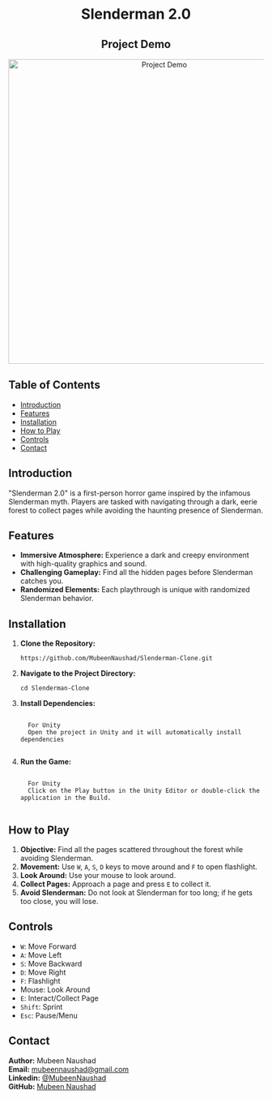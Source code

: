 <!-- Project Title -->
<h1 align="center">Slenderman 2.0</h1>

<!-- Project Image -->
<h2 align="center">Project Demo</h2>
<p align="center">
  <a href="https://www.youtube.com/watch?v=qeuFMNZoxDI" target="_blank" rel="noopener noreferrer">
    <img src="https://i.postimg.cc/sxD8cN4H/Untitled-design-1.png" alt="Project Demo" width="600">
  </a>
</p>

<!-- Table of Contents -->
<h2>Table of Contents</h2>
<ul>
  <li><a href="#introduction">Introduction</a></li>
  <li><a href="#features">Features</a></li>
  <li><a href="#installation">Installation</a></li>
  <li><a href="#how-to-play">How to Play</a></li>
  <li><a href="#controls">Controls</a></li>
  <li><a href="#contact">Contact</a></li>
</ul>

<!-- Introduction -->
<h2 id="introduction">Introduction</h2>
<p>
  "Slenderman 2.0" is a first-person horror game inspired by the infamous Slenderman myth. Players are tasked with navigating through a dark, eerie forest to collect pages while avoiding the haunting presence of Slenderman.
</p>

<!-- Features -->
<h2 id="features">Features</h2>
<ul>
  <li><strong>Immersive Atmosphere:</strong> Experience a dark and creepy environment with high-quality graphics and sound.</li>
  <li><strong>Challenging Gameplay:</strong> Find all the hidden pages before Slenderman catches you.</li>
  <li><strong>Randomized Elements:</strong> Each playthrough is unique with randomized Slenderman behavior.</li>
</ul>

<!-- Installation -->
<h2 id="installation">Installation</h2>
<ol>
  <li><strong>Clone the Repository:</strong></li>
  <pre><code>https://github.com/MubeenNaushad/Slenderman-Clone.git</code></pre>
  <li><strong>Navigate to the Project Directory:</strong></li>
  <pre><code>cd Slenderman-Clone</code></pre>
  <li><strong>Install Dependencies:</strong></li>
  <pre><code>
  For Unity
  Open the project in Unity and it will automatically install dependencies
  </code></pre>
  <li><strong>Run the Game:</strong></li>
  <pre><code>
  For Unity
  Click on the Play button in the Unity Editor or double-click the application in the Build.
  </code></pre>
</ol>

<!-- How to Play -->
<h2 id="how-to-play">How to Play</h2>
<ol>
  <li><strong>Objective:</strong> Find all the pages scattered throughout the forest while avoiding Slenderman.</li>
  <li><strong>Movement:</strong> Use <code>W</code>, <code>A</code>, <code>S</code>, <code>D</code> keys to move around and <code>F</code> to open flashlight.</li>
  <li><strong>Look Around:</strong> Use your mouse to look around.</li>
  <li><strong>Collect Pages:</strong> Approach a page and press <code>E</code> to collect it.</li>
  <li><strong>Avoid Slenderman:</strong> Do not look at Slenderman for too long; if he gets too close, you will lose.</li>
</ol>

<!-- Controls -->
<h2 id="controls">Controls</h2>
<ul>
  <li><code>W</code>: Move Forward</li>
  <li><code>A</code>: Move Left</li>
  <li><code>S</code>: Move Backward</li>
  <li><code>D</code>: Move Right</li>
  <li><code>F</code>: Flashlight</li>
  <li>Mouse: Look Around</li>
  <li><code>E</code>: Interact/Collect Page</li>
  <li><code>Shift</code>: Sprint</li>
  <li><code>Esc</code>: Pause/Menu</li>
</ul>

<!-- Contact -->
<h2 id="contact">Contact</h2>
<p>
  <strong>Author:</strong> Mubeen Naushad<br>
  <strong>Email:</strong> <a href="mailto:mubeennaushad@gmail.com">mubeennaushad@gmail.com</a><br>
  <strong>Linkedin:</strong> <a href="https://linkedin.com/in/mubeen-naushad">@MubeenNaushad</a><br>
  <strong>GitHub:</strong> <a href="https://github.com/mubeennaushad">Mubeen Naushad</a>
</p>
